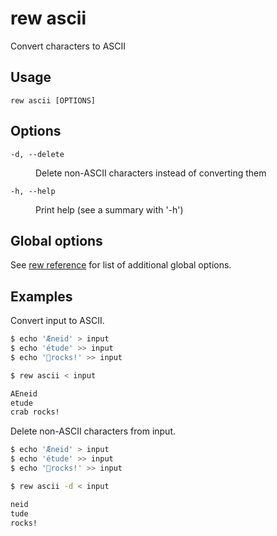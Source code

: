 # rew ascii

Convert characters to ASCII

## Usage

```
rew ascii [OPTIONS]
```

## Options

<dl>

<dt><code>-d, --delete</code></dt>
<dd>

Delete non-ASCII characters instead of converting them
</dd>

<dt><code>-h, --help</code></dt>
<dd>

Print help (see a summary with '-h')
</dd>
</dl>

## Global options

See [rew reference](rew.md#global-options) for list of additional global options.

## Examples

Convert input to ASCII.

```sh
$ echo 'Æneid' > input
$ echo 'étude' >> input
$ echo '🦀rocks!' >> input

$ rew ascii < input

AEneid
etude
crab rocks!
```

Delete non-ASCII characters from input.

```sh
$ echo 'Æneid' > input
$ echo 'étude' >> input
$ echo '🦀rocks!' >> input

$ rew ascii -d < input

neid
tude
rocks!
```
